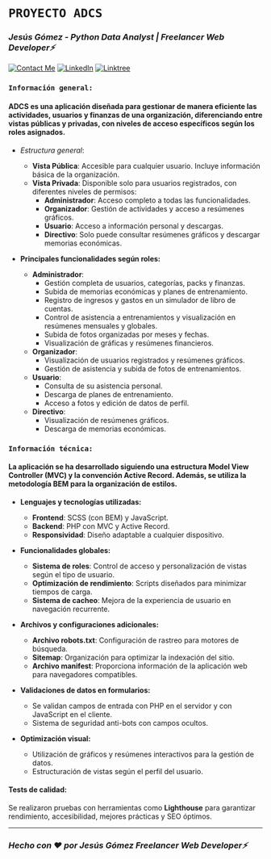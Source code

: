 # **`PROYECTO ADCS`**

### *Jesús Gómez - Python Data Analyst | Freelancer Web Developer⚡*
[![Contact Me](https://img.shields.io/badge/Email-informational?style=for-the-badge&logo=Mail.Ru&logoColor=fff&color=c6362c)](mailto:jgomezbeltran88@gmail.com)
[![LinkedIn](https://img.shields.io/badge/LinkedIn-informational?style=for-the-badge&logo=linkedin&logoColor=fff&color=0274b3)](https://www.linkedin.com/in/jesusgb-dev/)
[![Linktree](https://img.shields.io/badge/-Linktree-323330?style=for-the-badge&logo=linktree&logoColor=1de9b6)](https://linktr.ee/jesusgb?utm_source=linktree_admin_share)

### **`Información general:`**

#### **ADCS** es una aplicación diseñada para gestionar de manera eficiente las actividades, usuarios y finanzas de una organización, diferenciando entre vistas públicas y privadas, con niveles de acceso específicos según los roles asignados.

  - *Estructura general*:
    - **Vista Pública**: Accesible para cualquier usuario. Incluye información básica de la organización.
    - **Vista Privada**: Disponible solo para usuarios registrados, con diferentes niveles de permisos:
      - **Administrador**: Acceso completo a todas las funcionalidades.
      - **Organizador**: Gestión de actividades y acceso a resúmenes gráficos.
      - **Usuario**: Acceso a información personal y descargas.
      - **Directivo**: Solo puede consultar resúmenes gráficos y descargar memorias económicas.

  - **Principales funcionalidades según roles:**
    - **Administrador**:
      - Gestión completa de usuarios, categorías, packs y finanzas.
      - Subida de memorias económicas y planes de entrenamiento.
      - Registro de ingresos y gastos en un simulador de libro de cuentas.
      - Control de asistencia a entrenamientos y visualización en resúmenes mensuales y globales.
      - Subida de fotos organizadas por meses y fechas.
      - Visualización de gráficas y resúmenes financieros.
    - **Organizador**:
      - Visualización de usuarios registrados y resúmenes gráficos.
      - Gestión de asistencia y subida de fotos de entrenamientos.
    - **Usuario**:
      - Consulta de su asistencia personal.
      - Descarga de planes de entrenamiento.
      - Acceso a fotos y edición de datos de perfil.
    - **Directivo**:
      - Visualización de resúmenes gráficos.
      - Descarga de memorias económicas.

### **`Información técnica:`**

#### La aplicación se ha desarrollado siguiendo una estructura **Model View Controller (MVC)** y la convención **Active Record**. Además, se utiliza la metodología **BEM** para la organización de estilos.

  - **Lenguajes y tecnologías utilizadas:**
    - **Frontend**: SCSS (con BEM) y JavaScript.
    - **Backend**: PHP con MVC y Active Record.
    - **Responsividad**: Diseño adaptable a cualquier dispositivo.

  - **Funcionalidades globales:**
    - **Sistema de roles**: Control de acceso y personalización de vistas según el tipo de usuario.
    - **Optimización de rendimiento**: Scripts diseñados para minimizar tiempos de carga.
    - **Sistema de cacheo**: Mejora de la experiencia de usuario en navegación recurrente.

  - **Archivos y configuraciones adicionales:**
    - **Archivo robots.txt**: Configuración de rastreo para motores de búsqueda.
    - **Sitemap**: Organización para optimizar la indexación del sitio.
    - **Archivo manifest**: Proporciona información de la aplicación web para navegadores compatibles.

  - **Validaciones de datos en formularios:**
    - Se validan campos de entrada con PHP en el servidor y con JavaScript en el cliente.
    - Sistema de seguridad anti-bots con campos ocultos.

  - **Optimización visual:**
    - Utilización de gráficos y resúmenes interactivos para la gestión de datos.
    - Estructuración de vistas según el perfil del usuario.

#### **Tests de calidad:**  
Se realizaron pruebas con herramientas como **Lighthouse** para garantizar rendimiento, accesibilidad, mejores prácticas y SEO óptimos.

---

### *Hecho con ❤️ por Jesús Gómez Freelancer Web Developer⚡*

